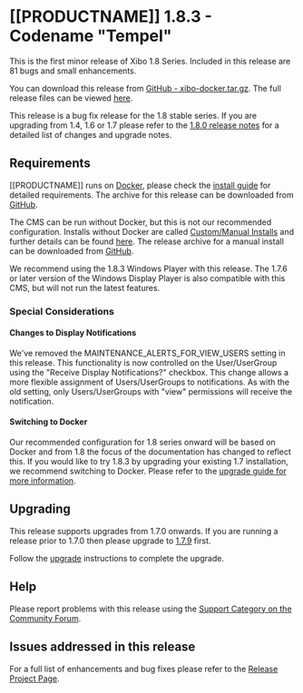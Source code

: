 <!--toc=getting_started-->

# [[PRODUCTNAME]] 1.8.3 - Codename "Tempel"

This is the first minor release of Xibo 1.8 Series. Included in this release are 81 bugs and small enhancements.

You can download this release from
[GitHub - xibo-docker.tar.gz](https://github.com/xibosignage/xibo-cms/releases/download/1.8.3/xibo-docker.tar.gz).
The full release files can be viewed [here](https://github.com/xibosignage/xibo-cms/releases/tag/1.8.3).

This release is a bug fix release for the 1.8 stable series. If you are upgrading from 1.4, 1.6 or 1.7 please refer 
to the [1.8.0 release notes](release_notes_1.8.0.html) for a detailed list of changes and upgrade notes.


## Requirements

[[PRODUCTNAME]] runs on [Docker](install_docker.html), please check the [install guide](install_cms.html) 
for detailed requirements. The archive for this release can be downloaded from 
[GitHub](https://github.com/xibosignage/xibo-docker/releases/tag/1.8.3).

The CMS can be run without Docker, but this is not our recommended configuration. Installs without
Docker are called [Custom/Manual Installs](manual_install.html) and further details can be found
[here](manual_install.html). The release archive for a manual install can be downloaded from
[GitHub](https://github.com/xibosignage/xibo-cms/releases/tag/1.8.3).

We recommend using the 1.8.3 Windows Player with this release. The 1.7.6 or
later version of the Windows Display Player is also compatible with this CMS,
but will not run the latest features.

### Special Considerations

#### Changes to Display Notifications
We've removed the MAINTENANCE_ALERTS_FOR_VIEW_USERS setting in this release. This functionality is now controlled
on the User/UserGroup using the "Receive Display Notifications?" checkbox. This change allows a more flexible assignment
of Users/UserGroups to notifications. As with the old setting, only Users/UserGroups with "view" permissions will
receive the notification.

#### Switching to Docker
Our recommended configuration for 1.8 series onward will be based on Docker and from 1.8 the focus of 
the documentation has changed to reflect this. If you would like to try 1.8.3 by upgrading your existing 
1.7 installation, we recommend switching to Docker. Please refer to the 
[upgrade guide for more information](upgrade_switch_to_docker.html).


## Upgrading

This release supports upgrades from 1.7.0 onwards. If you are running a release
prior to 1.7.0 then please upgrade to [1.7.9](release_notes_1.7.9.html) first.

Follow the [upgrade](upgrade.html) instructions to complete the upgrade.

## Help

Please report problems with this release using the [Support Category on the
Community Forum](https://community.xibo.org.uk/c/support).

## Issues addressed in this release

For a full list of enhancements and bug fixes please refer to the 
[Release Project Page](https://github.com/xibosignage/xibo/issues?q=milestone%3A1.8.3+is%3Aclosed).
